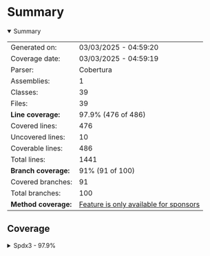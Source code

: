 # Summary
<details open><summary>Summary</summary>

|||
|:---|:---|
| Generated on: | 03/03/2025 - 04:59:20 |
| Coverage date: | 03/03/2025 - 04:59:19 |
| Parser: | Cobertura |
| Assemblies: | 1 |
| Classes: | 39 |
| Files: | 39 |
| **Line coverage:** | 97.9% (476 of 486) |
| Covered lines: | 476 |
| Uncovered lines: | 10 |
| Coverable lines: | 486 |
| Total lines: | 1441 |
| **Branch coverage:** | 91% (91 of 100) |
| Covered branches: | 91 |
| Total branches: | 100 |
| **Method coverage:** | [Feature is only available for sponsors](https://reportgenerator.io/pro) |

</details>

## Coverage
<details><summary>Spdx3 - 97.9%</summary>

|**Name**|**Line**|**Branch**|
|:---|---:|---:|
|**Spdx3**|**97.9%**|**91%**|
|Spdx3.Exceptions.Spdx3Exception|100%|100%|
|Spdx3.Exceptions.Spdx3ValidationException|100%||
|Spdx3.Model.BaseSpdxClass|100%|87.5%|
|Spdx3.Model.Core.Elements.Agent|100%||
|Spdx3.Model.Core.Elements.Annotation|100%||
|Spdx3.Model.Core.Elements.Artifact|100%||
|Spdx3.Model.Core.Elements.Bom|100%||
|Spdx3.Model.Core.Elements.Bundle|100%||
|Spdx3.Model.Core.Elements.Element|100%||
|Spdx3.Model.Core.Elements.ElementCollection|100%||
|Spdx3.Model.Core.Elements.IndividualElement|100%||
|Spdx3.Model.Core.Elements.LifecycleScopedRelationship|100%||
|Spdx3.Model.Core.Elements.Organization|100%||
|Spdx3.Model.Core.Elements.Person|100%||
|Spdx3.Model.Core.Elements.Relationship|100%|100%|
|Spdx3.Model.Core.Elements.SoftwareAgent|100%||
|Spdx3.Model.Core.Elements.SpdxDocument|100%||
|Spdx3.Model.Core.Elements.Tool|100%||
|Spdx3.Model.Core.NonElements.CreationInfo|100%||
|Spdx3.Model.Core.NonElements.DictionaryEntry|100%||
|Spdx3.Model.Core.NonElements.ExternalIdentifier|100%||
|Spdx3.Model.Core.NonElements.ExternalMap|100%||
|Spdx3.Model.Core.NonElements.ExternalRef|100%||
|Spdx3.Model.Core.NonElements.Hash|100%||
|Spdx3.Model.Core.NonElements.IntegrityMethod|100%||
|Spdx3.Model.Core.NonElements.NamespaceMap|100%||
|Spdx3.Model.Core.NonElements.PackageVerificationCode|100%||
|Spdx3.Model.Core.NonElements.PositiveIntegerRange|94.8%|91.6%|
|Spdx3.Model.Extension.CdxPropertiesExtension|100%|100%|
|Spdx3.Model.Extension.CdxPropertyEntry|100%||
|Spdx3.Model.Extension.Extension|100%||
|Spdx3.Model.SimpleLicensing.AnyLicenseInfo|100%||
|Spdx3.Model.Software.Elements.Package|100%||
|Spdx3.Model.Software.Elements.Sbom|100%||
|Spdx3.Model.Software.Elements.SoftwareArtifact|100%||
|Spdx3.Serialization.SpdxObjectConverterFactory|100%||
|Spdx3.Serialization.SpdxObjectConvertor`1|94.6%|91.9%|
|Spdx3.Utility.SpdxIdFactory|100%||
|Spdx3.Utility.SpdxUtility|88.4%|75%|

</details>
